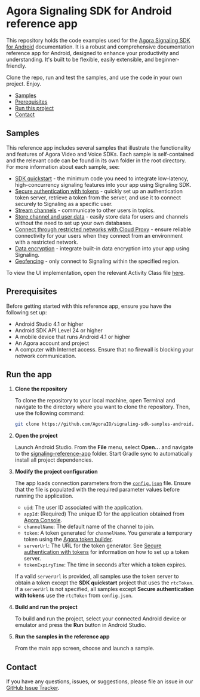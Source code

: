 # Agora Signaling SDK for Android reference app

This repository holds the code examples used for the [Agora Signaling SDK for Android](https://docs-beta.agora.io/en/signaling/overview/product-overview?platform=android) documentation. It is a robust and comprehensive documentation reference app for Android, designed to enhance your productivity and understanding. It's built to be flexible, easily extensible, and beginner-friendly.

Clone the repo, run and test the samples, and use the code in your own project. Enjoy.

- [Samples](#samples-)
- [Prerequisites](#prerequisites)
- [Run this project](#run-this-project)
- [Contact](#contact)

## Samples

This reference app includes several samples that illustrate the functionality and features of Agora Video and Voice SDKs. Each sample is self-contained and the relevant code can be found in its own folder in the root directory. For more information about each sample, see:

- [SDK quickstart](./src/sdk_quickstart/) - the minimum code you need to integrate low-latency, high-concurrency
  signaling features into your app using Signaling SDK.
- [Secure authentication with tokens](./src/authentication_workflow/) - quickly set up an authentication token server, retrieve a token from the server, and use it to connect securely to Signaling as a specific user.
- [Stream channels](./src/stream_channel/) - communicate to other users in topics.
- [Store channel and user data](./src/storage) - easily store data for users and channels without the need to
  set up your own databases. 
- [Connect through restricted networks with Cloud Proxy](./src/cloud_proxy/) - ensure reliable connectivity for your users when they connect from an
  environment with a restricted network.
- [Data encryption](./src/data_encryption) - integrate built-in data encryption into your app using Signaling.
- [Geofencing](./src/geofencing) - only connect to Signaling within the specified region.

To view the UI implementation, open the relevant Activity Class file [here](signaling-reference-app/app/src/main/java/io/agora/signaling_reference_app).


## Prerequisites

Before getting started with this reference app, ensure you have the following set up:

- Android Studio 4.1 or higher
- Android SDK API Level 24 or higher
- A mobile device that runs Android 4.1 or higher
- An Agora account and project
- A computer with Internet access. Ensure that no firewall is blocking your network communication.

## Run the app

1. **Clone the repository**

    To clone the repository to your local machine, open Terminal and navigate to the directory where you want to clone the repository. Then, use the following command:

    ```sh
    git clone https://github.com/AgoraIO/signaling-sdk-samples-android.git
    ```

1. **Open the project**

    Launch Android Studio. From the **File** menu, select **Open...** and navigate to the [signaling-reference-app](signaling-reference-app) folder. Start Gradle sync to automatically install all project dependencies.

1. **Modify the project configuration**

   The app loads connection parameters from the [`config.json`](./agora-manager/src/main/res/raw/config.json) file. Ensure that the file is populated with the required parameter values before running the application.

    - `uid`: The user ID associated with the application.
    - `appId`: (Required) The unique ID for the application obtained from [Agora Console](https://console.agora.io). 
    - `channelName`: The default name of the channel to join.
    - `token`: A token generated for `channelName`. You generate a temporary token using the [Agora token builder](https://agora-token-generator-demo.vercel.app/).
    - `serverUrl`: The URL for the token generator. See [Secure authentication with tokens](https://docs-beta.agora.io/en/signaling/get-started/authentication-workflow) for information on how to set up a token server.
    - `tokenExpiryTime`: The time in seconds after which a token expires.

    If a valid `serverUrl` is provided, all samples use the token server to obtain a token except the **SDK quickstart** project that uses the `rtcToken`. If a `serverUrl` is not specified, all samples except **Secure authentication with tokens** use the `rtcToken` from `config.json`.

1. **Build and run the project**

    To build and run the project, select your connected Android device or emulator and press the **Run** button in Android Studio.

1. **Run the samples in the reference app**

    From the main app screen, choose and launch a sample.

## Contact

If you have any questions, issues, or suggestions, please file an issue in our [GitHub Issue Tracker](https://github.com/AgoraIO/video-sdk-samples-android/issues).
